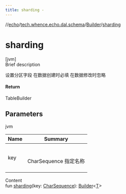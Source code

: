 ```yaml
---
title: sharding -
---
```

//[echo](../../index.md)/[tech.whence.echo.dal.schema](../index.md)/[Builder](index.md)/[sharding](sharding.md)



# sharding  
[jvm]  
Brief description  


设置分区字段 在数据创建时必填 在数据修改时忽略



#### Return  


TableBuilder<T>



## Parameters  
  
jvm  
  
|  Name|  Summary| 
|---|---|
| key| <br><br>CharSequence 指定名称<br><br>
  
  
Content  
fun [sharding](sharding.md)(key: [CharSequence](https://kotlinlang.org/api/latest/jvm/stdlib/kotlin/-char-sequence/index.html)): [Builder](index.md)<[T](index.md)>  



